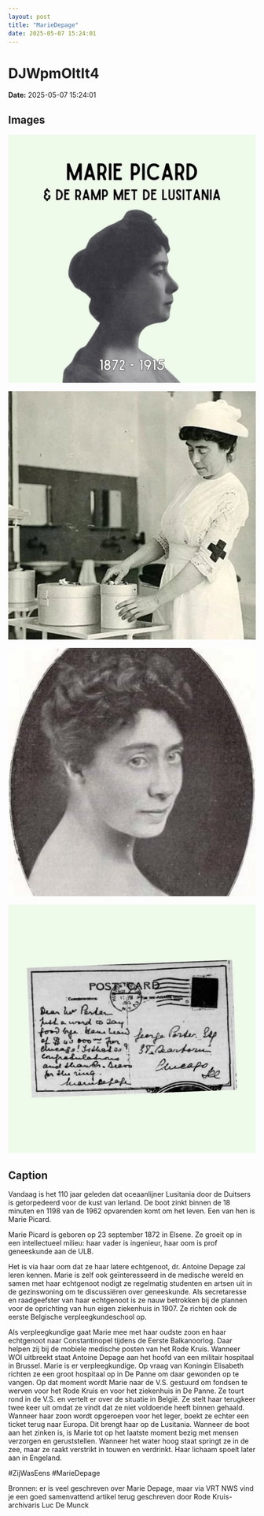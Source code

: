 ```yaml
---
layout: post
title: "MarieDepage"
date: 2025-05-07 15:24:01
---
```


# DJWpmOltIt4

**Date:** 2025-05-07 15:24:01

## Images

![Image](../images/DJWpmOltIt4_0.webp)

![Image](../images/DJWpmOltIt4_1.webp)

![Image](../images/DJWpmOltIt4_2.webp)

![Image](../images/DJWpmOltIt4_3.webp)

## Caption

Vandaag is het 110 jaar geleden dat oceaanlijner Lusitania door de Duitsers is getorpedeerd voor de kust van Ierland. De boot zinkt binnen de 18 minuten en 1198 van de 1962 opvarenden komt om het leven. Een van hen is Marie Picard. 

Marie Picard is geboren op 23 september 1872 in Elsene. Ze groeit op in een intellectueel milieu: haar vader is ingenieur, haar oom is prof geneeskunde aan de ULB. 

Het is via haar oom dat ze haar latere echtgenoot, dr. Antoine Depage zal leren kennen. Marie is zelf ook geïnteresseerd in de medische wereld en samen met haar echtgenoot nodigt ze regelmatig studenten en artsen uit in de gezinswoning om te discussiëren over geneeskunde. Als secretaresse en raadgeefster van haar echtgenoot is ze nauw betrokken bij de plannen voor de oprichting van hun eigen ziekenhuis in 1907. Ze richten ook de eerste Belgische verpleegkundeschool op. 

Als verpleegkundige gaat Marie mee met haar oudste zoon en haar echtgenoot naar Constantinopel tijdens de Eerste Balkanoorlog. Daar helpen zij bij de mobiele medische posten van het Rode Kruis. Wanneer WOI uitbreekt staat Antoine Depage aan het hoofd van een militair hospitaal in Brussel. Marie is er verpleegkundige. Op vraag van Koningin Elisabeth richten ze een groot hospitaal op in De Panne om daar gewonden op te vangen. Op dat moment wordt Marie naar de V.S. gestuurd om fondsen te werven voor het Rode Kruis en voor het ziekenhuis in De Panne. Ze tourt rond in de V.S. en vertelt er over de situatie in België. Ze stelt haar terugkeer twee keer uit omdat ze vindt dat ze niet voldoende heeft binnen gehaald. Wanneer haar zoon wordt opgeroepen voor het leger, boekt ze echter een ticket terug naar Europa. Dit brengt haar op de Lusitania. Wanneer de boot aan het zinken is, is Marie tot op het laatste moment bezig met mensen verzorgen en geruststellen. Wanneer het water hoog staat springt ze in de zee, maar ze raakt verstrikt in touwen en verdrinkt. Haar lichaam spoelt later aan in Engeland. 

#ZijWasEens #MarieDepage

Bronnen: er is veel geschreven over Marie Depage, maar via VRT NWS vind je een goed samenvattend artikel terug geschreven door Rode Kruis-archivaris Luc De Munck

